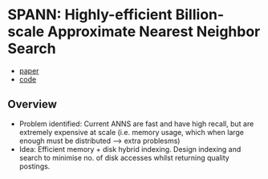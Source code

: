# SPANN: Highly-efficient Billion-scale Approximate Nearest Neighbor Search
 - [paper](https://openreview.net/pdf?id=-1rrzmJCp4)
 - [code](https://github.com/microsoft/SPTAG/tree/main/AnnService/inc/Core/SPANN)

## Overview
 - Problem identified: Current ANNS are fast and have high recall, but are extremely expensive at scale (i.e. memory usage, which when large enough must be distributed --> extra problesms)
 - Idea: Efficient memory + disk hybrid indexing. Design indexing and search to minimise no. of disk accesses whilst returning quality postings.


 
 
